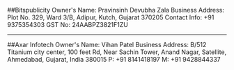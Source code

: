 ##Bitspublicity
Owner's Name: Pravinsinh Devubha Zala
Business Address: Plot No. 329, Ward 3/B, Adipur, Kutch, Gujarat 370205
Contact Info: +91 9375354303
GST No: 24AABPZ3821F1ZU

---

##Axar Infotech
Owner's Name: Vihan Patel
Business Address: B/512 Titanium city center, 100 feet Rd, Near Sachin Tower, Anand Nagar, Satellite, Ahmedabad, Gujarat, India 380015
P: +91 8141418197
M: +91 9428844337
